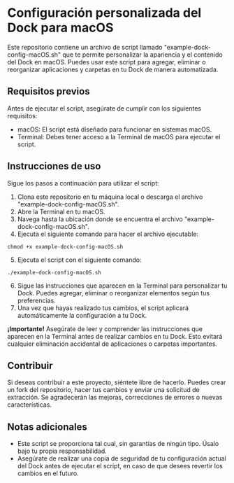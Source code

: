 # Configuración personalizada del Dock para macOS

Este repositorio contiene un archivo de script llamado "example-dock-config-macOS.sh" que te permite personalizar la apariencia y el contenido del Dock en macOS. Puedes usar este script para agregar, eliminar o reorganizar aplicaciones y carpetas en tu Dock de manera automatizada.

## Requisitos previos

Antes de ejecutar el script, asegúrate de cumplir con los siguientes requisitos:

- macOS: El script está diseñado para funcionar en sistemas macOS.
- Terminal: Debes tener acceso a la Terminal de macOS para ejecutar el script.

## Instrucciones de uso

Sigue los pasos a continuación para utilizar el script:

1. Clona este repositorio en tu máquina local o descarga el archivo "example-dock-config-macOS.sh".
2. Abre la Terminal en tu macOS.
3. Navega hasta la ubicación donde se encuentra el archivo "example-dock-config-macOS.sh".
4. Ejecuta el siguiente comando para hacer el archivo ejecutable:
```
chmod +x example-dock-config-macOS.sh
```
5. Ejecuta el script con el siguiente comando:
```
./example-dock-config-macOS.sh
```

6. Sigue las instrucciones que aparecen en la Terminal para personalizar tu Dock. Puedes agregar, eliminar o reorganizar elementos según tus preferencias.
7. Una vez que hayas realizado tus cambios, el script aplicará automáticamente la configuración a tu Dock.

**¡Importante!** Asegúrate de leer y comprender las instrucciones que aparecen en la Terminal antes de realizar cambios en tu Dock. Esto evitará cualquier eliminación accidental de aplicaciones o carpetas importantes.

## Contribuir

Si deseas contribuir a este proyecto, siéntete libre de hacerlo. Puedes crear un fork del repositorio, hacer tus cambios y enviar una solicitud de extracción. Se agradecerán las mejoras, correcciones de errores o nuevas características.

## Notas adicionales

- Este script se proporciona tal cual, sin garantías de ningún tipo. Úsalo bajo tu propia responsabilidad.
- Asegúrate de realizar una copia de seguridad de tu configuración actual del Dock antes de ejecutar el script, en caso de que desees revertir los cambios en el futuro.
